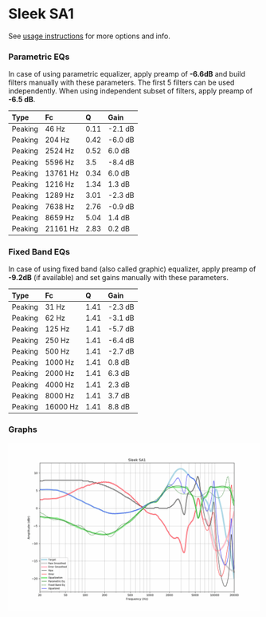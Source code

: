 # Sleek SA1
See [usage instructions](https://github.com/jaakkopasanen/AutoEq#usage) for more options and info.

### Parametric EQs
In case of using parametric equalizer, apply preamp of **-6.6dB** and build filters manually
with these parameters. The first 5 filters can be used independently.
When using independent subset of filters, apply preamp of **-6.5 dB**.

| Type    | Fc       |    Q | Gain    |
|:--------|:---------|:-----|:--------|
| Peaking | 46 Hz    | 0.11 | -2.1 dB |
| Peaking | 204 Hz   | 0.42 | -6.0 dB |
| Peaking | 2524 Hz  | 0.52 | 6.0 dB  |
| Peaking | 5596 Hz  | 3.5  | -8.4 dB |
| Peaking | 13761 Hz | 0.34 | 6.0 dB  |
| Peaking | 1216 Hz  | 1.34 | 1.3 dB  |
| Peaking | 1289 Hz  | 3.01 | -2.3 dB |
| Peaking | 7638 Hz  | 2.76 | -0.9 dB |
| Peaking | 8659 Hz  | 5.04 | 1.4 dB  |
| Peaking | 21161 Hz | 2.83 | 0.2 dB  |

### Fixed Band EQs
In case of using fixed band (also called graphic) equalizer, apply preamp of **-9.2dB**
(if available) and set gains manually with these parameters.

| Type    | Fc       |    Q | Gain    |
|:--------|:---------|:-----|:--------|
| Peaking | 31 Hz    | 1.41 | -2.3 dB |
| Peaking | 62 Hz    | 1.41 | -3.1 dB |
| Peaking | 125 Hz   | 1.41 | -5.7 dB |
| Peaking | 250 Hz   | 1.41 | -6.4 dB |
| Peaking | 500 Hz   | 1.41 | -2.7 dB |
| Peaking | 1000 Hz  | 1.41 | 0.8 dB  |
| Peaking | 2000 Hz  | 1.41 | 6.3 dB  |
| Peaking | 4000 Hz  | 1.41 | 2.3 dB  |
| Peaking | 8000 Hz  | 1.41 | 3.7 dB  |
| Peaking | 16000 Hz | 1.41 | 8.8 dB  |

### Graphs
![](./Sleek%20SA1.png)